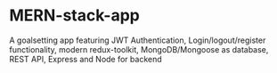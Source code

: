 # MERN-stack-app
A goalsetting app featuring JWT Authentication, Login/logout/register functionality, modern redux-toolkit, MongoDB/Mongoose as database, REST API, Express and Node for backend
